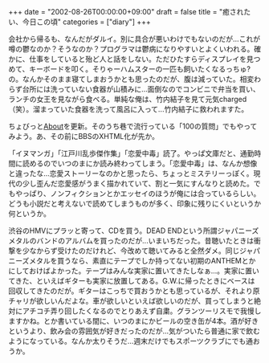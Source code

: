 +++
date = "2002-08-26T00:00:00+09:00"
draft = false
title = "癒されたい、今日この頃"
categories = ["diary"]
+++

会社から帰るも、なんだがダルイ。別に具合が悪いわけでもないのだが...これが噂の鬱なのか？そうなのか？プログラマは鬱病になりやすいとよくいわれる。確かに、仕事をしていると殆ど人と話をしない。ただひたすらディスプレイを見つめて、キーボードを叩く。そりゃーハムスターの一匹も飼いたくなるっちゅ?の。なんかそのまま寝てしまおうかとも思ったのだが、腹は減っていた。相変わらず台所には洗っていない食器が山積みに...面倒なのでコンビニで弁当を買い、ランチの女王を見ながら食べる。単純な俺は、竹内結子を見て元気charged（笑）。溜まっていた食器を洗って風呂に入って...竹内結子に救われますた。

ちょびっと<a href="./about.shtml">About</a>を更新。そのうち巷で流行っている「100の質問」でもやってみよう。あ、その前にBBSのXHTML化が先か。

「イヌマンガ」「江戸川乱歩傑作集」「恋愛中毒」読了。やっぱ文庫だと、通勤時間に読めるのでいつのまにか読み終わってしまう。「恋愛中毒」は、なんか想像と違ったな...恋愛ストーリーなのかと思ったら、ちょっとミステリーっぽく。現代の少し歪んだ恋愛感がうまく描かれていて、割と一気にすんなりと読めた。でもやっぱり、ノンフィクションとかエッセイのほうが俺には合っているらしい。どうも小説だと考えないで読めてしまうものが多く、印象に残りにくいというか何というか。

渋谷のHMVにプラッと寄って、CDを買う。DEAD ENDという所謂ジャパニーズメタルのバンドのアルバムを買ったのだが...いまいちだった。昔聴いたときは衝撃を少なからず受けたのだけれど、今改めて聴いてみると全然ダメ。同じジャパニーズメタルを買うなら、素直にテープでしか持ってない初期のANTHEMとかにしておけばよかった。テープはみんな実家に置いてきたしなぁ...。実家に置いてきた、といえばギターも実家に放置してある。G.W.に帰ったときにベースは回収してきたのだが。ギターはこっちで買おうかとも思っているが、それより原チャリが欲しいんだよな。車が欲しいといえば欲しいのだが、買ってしまうと絶対にアチコチ弄り回したくなるのでとりあえず自粛。グランツーリスモで我慢しますかね。とか書いている間に、いつのまにかビールの空き缶が4本。酒が好きというより、飲み会の雰囲気が好きだったのだが...気がついたら普通に家で飲むようになっている。なんか太りそうだ...週末だけでもスポーツクラブにでも通おうか。
